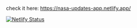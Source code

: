 
check it here:
https://nasa-updates-app.netlify.app/


[![Netlify Status](https://api.netlify.com/api/v1/badges/79f35dcf-2e94-4863-842f-5f1b8abec5f4/deploy-status)](https://app.netlify.com/sites/nasa-updates-app/deploys)
